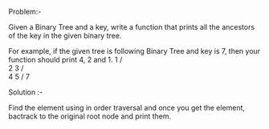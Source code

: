 Problem:- 

Given a Binary Tree and a key, write a function that prints all the ancestors of the key in the given binary tree. 

For example, if the given tree is following Binary Tree and key is 7, then your function should print 4, 2 and 1.
              1
            /   \
          2      3
        /  \
      4     5
     /
    7

Solution :-

Find the element using in order traversal and once you get the element, bactrack to the original root node and print them.